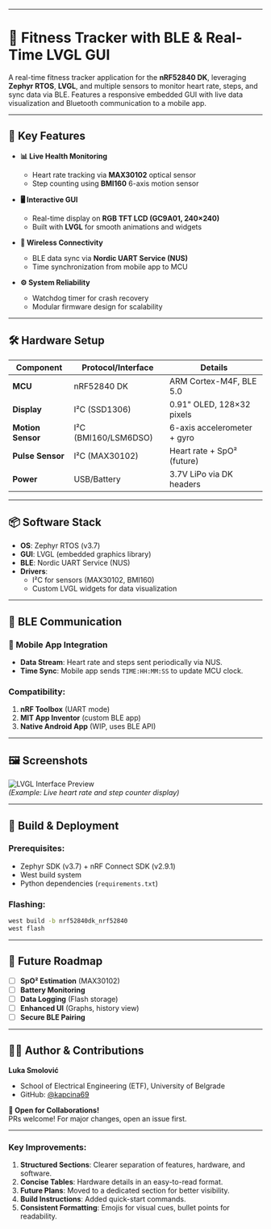 
---

# 💪 Fitness Tracker with BLE & Real-Time LVGL GUI  

A real-time fitness tracker application for the **nRF52840 DK**, leveraging **Zephyr RTOS**, **LVGL**, and multiple sensors to monitor heart rate, steps, and sync data via BLE. Features a responsive embedded GUI with live data visualization and Bluetooth communication to a mobile app.  

---

## 🚀 Key Features  

- **📊 Live Health Monitoring**  
  - Heart rate tracking via **MAX30102** optical sensor  
  - Step counting using **BMI160** 6-axis motion sensor  

- **🖥️ Interactive GUI**  
  - Real-time display on **RGB TFT LCD (GC9A01, 240×240)**  
  - Built with **LVGL** for smooth animations and widgets  

- **📶 Wireless Connectivity**  
  - BLE data sync via **Nordic UART Service (NUS)**  
  - Time synchronization from mobile app to MCU  

- **⚙️ System Reliability**  
  - Watchdog timer for crash recovery  
  - Modular firmware design for scalability  

---

## 🛠 Hardware Setup  

| Component         | Protocol/Interface  | Details                     |  
|-------------------|---------------------|-----------------------------|  
| **MCU**           | nRF52840 DK         | ARM Cortex-M4F, BLE 5.0     |  
| **Display**       | I²C (SSD1306)       | 0.91" OLED, 128×32 pixels   |  
| **Motion Sensor** | I²C (BMI160/LSM6DSO)| 6-axis accelerometer + gyro  |  
| **Pulse Sensor**  | I²C (MAX30102)      | Heart rate + SpO² (future)  |  
| **Power**         | USB/Battery         | 3.7V LiPo via DK headers    |  

---

## 📦 Software Stack  

- **OS**: Zephyr RTOS (v3.7)  
- **GUI**: LVGL (embedded graphics library)  
- **BLE**: Nordic UART Service (NUS)  
- **Drivers**:  
  - I²C for sensors (MAX30102, BMI160)  
  - Custom LVGL widgets for data visualization  

---

## 🔄 BLE Communication  

### 📱 Mobile App Integration  
- **Data Stream**: Heart rate and steps sent periodically via NUS.  
- **Time Sync**: Mobile app sends `TIME:HH:MM:SS` to update MCU clock.  

### Compatibility:  
1. **nRF Toolbox** (UART mode)  
2. **MIT App Inventor** (custom BLE app)  
3. **Native Android App** (WIP, uses BLE API)  

---

## 🖼️ Screenshots  

![LVGL Interface Preview](https://user-images.githubusercontent.com/your_screenshot_placeholder)  
*(Example: Live heart rate and step counter display)*  

---

## 🔧 Build & Deployment  

### Prerequisites:  
- Zephyr SDK (v3.7) + nRF Connect SDK (v2.9.1)  
- West build system  
- Python dependencies (`requirements.txt`)  

### Flashing:  
```sh
west build -b nrf52840dk_nrf52840
west flash
```

---

## 🧠 Future Roadmap  

- [ ] **SpO² Estimation** (MAX30102)  
- [ ] **Battery Monitoring**  
- [ ] **Data Logging** (Flash storage)  
- [ ] **Enhanced UI** (Graphs, history view)  
- [ ] **Secure BLE Pairing**  

---

## 👨‍💻 Author & Contributions  

**Luka Smolović**  
- School of Electrical Engineering (ETF), University of Belgrade  
- GitHub: [@kapcina69](https://github.com/kapcina69)  

**🤝 Open for Collaborations!**  
PRs welcome! For major changes, open an issue first.  

---

### Key Improvements:  
1. **Structured Sections**: Clearer separation of features, hardware, and software.  
2. **Concise Tables**: Hardware details in an easy-to-read format.  
3. **Future Plans**: Moved to a dedicated section for better visibility.  
4. **Build Instructions**: Added quick-start commands.  
5. **Consistent Formatting**: Emojis for visual cues, bullet points for readability.  



